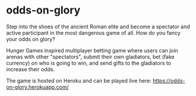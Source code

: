 # odds-on-glory
Step into the shoes of the ancient Roman elite and become a spectator and active participant in the most dangerous game of all. How do you fancy your odds on glory?

Hunger Games inspired multiplayer betting game where users can join arenas with other "spectators", submit their own gladiators, bet (fake currency) on who is going to win, and send gifts to the gladiators to increase their odds.

The game is hosted on Heroku and can be played live here:
https://odds-on-glory.herokuapp.com/
